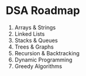 # DSA Roadmap
1. Arrays & Strings
2. Linked Lists
3. Stacks & Queues
4. Trees & Graphs
5. Recursion & Backtracking
6. Dynamic Programming
7. Greedy Algorithms
